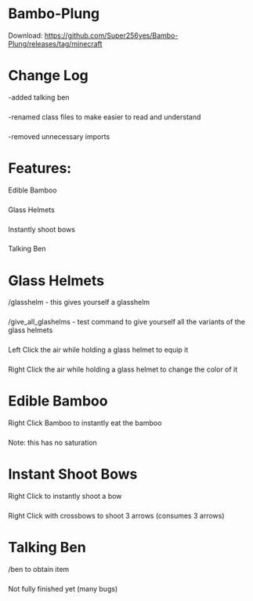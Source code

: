 # Bambo-Plung
Download: https://github.com/Super256yes/Bambo-Plung/releases/tag/minecraft
# Change Log

-added talking ben
###
-renamed class files to make easier to read and understand
###
-removed unnecessary imports




# Features:

Edible Bamboo
###
Glass Helmets
###
Instantly shoot bows
###
Talking Ben

# Glass Helmets

/glasshelm - this gives yourself a glasshelm 
###
/give_all_glashelms - test command to give yourself all the variants of the glass helmets
###
Left Click the air while holding a glass helmet to equip it
###
Right Click the air while holding a glass helmet to change the color of it
###
# Edible Bamboo

Right Click Bamboo to instantly eat the bamboo
###
Note: this has no saturation 
###

# Instant Shoot Bows
Right Click to instantly shoot a bow
###
Right Click with crossbows to shoot 3 arrows (consumes 3 arrows)
# Talking Ben
/ben to obtain item
###
Not fully finished yet (many bugs)
###
